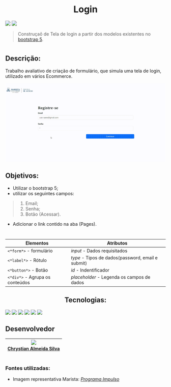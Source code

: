 <h1 align=center>Login</h1>

![](https://img.shields.io/badge/license-%20Escola%20Marista%20Ir.%20Ac%C3%A1cio-black) ![](https://img.shields.io/badge/version-0.1-white) 
>Construçaõ de Tela de login a partir dos modelos existentes no [bootstrap 5](https://getbootstrap.com/).
#
## Descrição:
Trabalho avaliativo de criação de formulário, que simula uma tela de login, utilizado em vários Ecommerce.

![Demonstração](20231130_221025.gif)
## Objetivos:

* Utilizar o bootstrap 5;
* utilizar os seguintes campos:
>1. Email;
>2. Senha;
>3. Botão (Acessar).
* Adicionar o link contido na aba (Pages).
#
| Elementos | Atributos |
| --- | --- |
| ``<*form*>`` - formulário | *input* - Dados requisitados
| ``<*label*>`` - Rótulo | *type* - Tipos de dados(password, email e submit)
| ``<*button*>`` - Botão | *id* - Indentificador
| ``<*div*>`` - Agrupa os conteúdos | *placeholder* - Legenda os campos de dados

<h2 align = center>Tecnologias:</h2>  

![](https://img.shields.io/badge/CSS3-1572B6?style=for-the-badge&logo=css3&logoColor=white)
![](https://img.shields.io/badge/HTML5-E34F26?style=for-the-badge&logo=html5&logoColor=white)
![](https://img.shields.io/badge/Bootstrap-563D7C?style=for-the-badge&logo=bootstrap&logoColor=white)
![](https://img.shields.io/badge/VSCode-0078D4?style=for-the-badge&logo=visual%20studio%20code&logoColor=white)
![](https://img.shields.io/badge/GitHub-100000?style=for-the-badge&logo=github&logoColor=white)
![](https://img.shields.io/badge/GIT-E44C30?style=for-the-badge&logo=git&logoColor=white)

## Desenvolvedor
 
| <img loading="lazy" src="https://github.com/ESChrystian/site-de-produtos/assets/140809945/6a4fa894-a625-424a-80b0-b01d0a8c0bb5" width=130><br> <a href="https://github.com/ESChrystian">Chrystian Almeida Silva</a> |
| --- |
#
### Fontes utilizadas:
* Imagem representativa Marista: [*Programa Impulso*](http://programaimpulso.org.br/osc/marista-escola-social-ir-acacio/)

